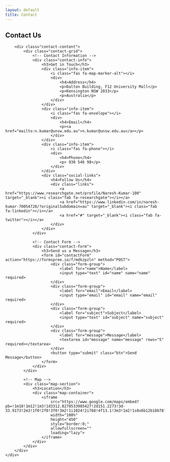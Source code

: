 ```yaml
---
layout: default
title: Contact
---
```


<section class="section">
    <div class="container">
        <div class="section-title">
            <h2>Contact Us</h2>
        </div>

        <div class="contact-content">
            <div class="contact-grid">
                <!-- Contact Information -->
                <div class="contact-info">
                    <h3>Get in Touch</h3>
                    <div class="info-item">
                        <i class="fas fa-map-marker-alt"></i>
                        <div>
                            <h4>Address</h4>
                            <p>Dalton Building, F12 University Mall</p>
                            <p>Kensington NSW 2033</p>
                            <p>Australia</p>
                        </div>
                    </div>
                    <div class="info-item">
                        <i class="fas fa-envelope"></i>
                        <div>
                            <h4>Email</h4>
                            <p><a href="mailto:n.kumar@unsw.edu.au">n.kumar@unsw.edu.au</a></p>
                        </div>
                    </div>
                    <div class="info-item">
                        <i class="fas fa-phone"></i>
                        <div>
                            <h4>Phone</h4>
                            <p> 938 546 98</p>
                        </div>
                    </div>
                    <div class="social-links">
                        <h4>Follow Us</h4>
                        <div class="links">
                            <a href="https://www.researchgate.net/profile/Naresh-Kumar-100" target="_blank"><i class="fab fa-researchgate"></i></a>
                            <a href="https://www.linkedin.com/in/naresh-kumar-70054728/?originalSubdomain=au" target="_blank"><i class="fab fa-linkedin"></i></a>
                            <a href="#" target="_blank"><i class="fab fa-twitter"></i></a>
                        </div>
                    </div>
                </div>

                <!-- Contact Form -->
                <div class="contact-form">
                    <h3>Send us a Message</h3>
                    <form id="contactForm" action="https://formspree.io/f/mdkzpzln" method="POST">
                        <div class="form-group">
                            <label for="name">Name</label>
                            <input type="text" id="name" name="name" required>
                        </div>
                        <div class="form-group">
                            <label for="email">Email</label>
                            <input type="email" id="email" name="email" required>
                        </div>
                        <div class="form-group">
                            <label for="subject">Subject</label>
                            <input type="text" id="subject" name="subject" required>
                        </div>
                        <div class="form-group">
                            <label for="message">Message</label>
                            <textarea id="message" name="message" rows="5" required></textarea>
                        </div>
                        <button type="submit" class="btn">Send Message</button>
                    </form>
                </div>
            </div>

            <!-- Map -->
            <div class="map-section">
                <h3>Location</h3>
                <div class="map-container">
                    <iframe 
                        src="https://www.google.com/maps/embed?pb=!1m18!1m12!1m3!1d3312.8278533985427!2d151.2273!3d-33.9173!2m3!1f0!2f0!3f0!3m2!1i1024!2i768!4f13.1!3m3!1m2!1s0x6b12b18b76f1d05d%3A0x253250491d5c4621!2sSchool+of+Chemistry!5e0!3m2!1sen!2sau!4v1718770000000!5m2!1sen!2sau" 
                        width="100%" 
                        height="450" 
                        style="border:0;" 
                        allowfullscreen="" 
                        loading="lazy">
                    </iframe>
                </div>
            </div>
        </div>
    </div>
</section>

<style>
.contact-content {
    max-width: 1200px;
    margin: 0 auto;
}

.contact-grid {
    display: grid;
    grid-template-columns: 1fr 1fr;
    gap: 4rem;
    margin-bottom: 4rem;
}

.contact-info {
    background: #f8f9fa;
    padding: 2rem;
    border-radius: 8px;
}

.contact-info h3 {
    color: #2c3e50;
    margin-bottom: 2rem;
    font-size: 1.8rem;
}

.info-item {
    display: flex;
    gap: 1rem;
    margin-bottom: 2rem;
}

.info-item i {
    color: #2c3e50;
    font-size: 1.5rem;
    margin-top: 0.3rem;
}

.info-item h4 {
    color: #2c3e50;
    margin-bottom: 0.5rem;
}

.info-item p {
    color: #666;
    margin-bottom: 0.3rem;
}

.info-item a {
    color: #3498db;
    text-decoration: none;
}

.info-item a:hover {
    text-decoration: underline;
}

.social-links {
    margin-top: 2rem;
}

.social-links h4 {
    color: #2c3e50;
    margin-bottom: 1rem;
}

.social-links .links {
    display: flex;
    gap: 1rem;
}

.social-links a {
    color: #2c3e50;
    font-size: 1.5rem;
    transition: color 0.3s;
}

.social-links a:hover {
    color: #3498db;
}

.contact-form {
    background: white;
    padding: 2rem;
    border-radius: 8px;
    box-shadow: 0 2px 5px rgba(0,0,0,0.1);
}

.contact-form h3 {
    color: #2c3e50;
    margin-bottom: 2rem;
    font-size: 1.8rem;
}

.form-group {
    margin-bottom: 1.5rem;
}

.form-group label {
    display: block;
    color: #2c3e50;
    margin-bottom: 0.5rem;
}

.form-group input,
.form-group textarea {
    width: 100%;
    padding: 0.8rem;
    border: 1px solid #ddd;
    border-radius: 4px;
    font-size: 1rem;
}

.form-group textarea {
    resize: vertical;
}

.map-section {
    margin-top: 4rem;
}

.map-section h3 {
    color: #2c3e50;
    margin-bottom: 2rem;
    font-size: 1.8rem;
}

.map-container {
    border-radius: 8px;
    overflow: hidden;
    box-shadow: 0 2px 5px rgba(0,0,0,0.1);
}

@media (max-width: 768px) {
    .contact-grid {
        grid-template-columns: 1fr;
        gap: 2rem;
    }
}
</style>

<script>
document.addEventListener('DOMContentLoaded', function() {
    const contactForm = document.getElementById('contactForm');
    
    // Formspree will handle the form submission automatically
    // You can add custom success/error handling here if needed
    
    contactForm.addEventListener('submit', function(e) {
        // Let Formspree handle the submission
        // The form will be submitted to Formspree which will send emails to your specified addresses
    });
});
</script> 